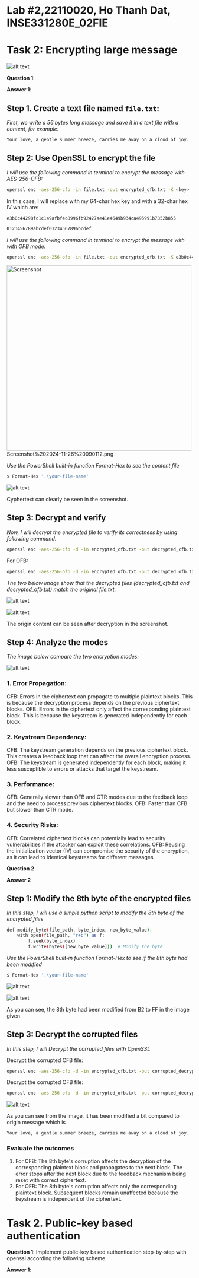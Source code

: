 # Lab #2,22110020, Ho Thanh Dat, INSE331280E_02FIE
# Task 2: Encrypting large message

![alt text](image-1.png)

**Question 1**:

**Answer 1**:
## Step 1. Create a text file named `file.txt`:
*First, we write a 56 bytes long message and save it in a text file with a content, for example:*<br>

```sh
Your love, a gentle summer breeze, carries me away on a cloud of joy.
```

## Step 2: Use OpenSSL to encrypt the file
*I will use the following command in terminal to encrypt the message with AES-256-CFB:*<br>

```sh
openssl enc -aes-256-cfb -in file.txt -out encrypted_cfb.txt -K <key> -iv <iv>
```
In this case, I will replace <key> with my 64-char hex key and <iv> with a 32-char hex IV which are:

```sh
e3b0c44298fc1c149afbf4c8996fb92427ae41e4649b934ca495991b7852b855
```

```sh
0123456789abcdef0123456789abcdef
```
*I will use the following command in terminal to encrypt the message with  with OFB mode:*<br>

```sh
openssl enc -aes-256-ofb -in file.txt -out encrypted_ofb.txt -K e3b0c44298fc1c149afbf4c8996fb92427ae41e4649b934ca495991b7852b855 -iv 0123456789abcdef0123456789abcdef
```
<img width="500" alt="Screenshot" src="https://github.com/AlexanderSlokov/Security-Labs-Submission/blob/main/asset/encryptingLargeMessage9.png?raw=true"><br>Screenshot%202024-11-26%20090112.png

*Use the PowerShell built-in function Format-Hex to see the content file*<br>

```sh
$ Format-Hex '.\your-file-name'
```
![alt text](/encrypted_content.png)

Cyphertext can clearly be seen in the screenshot.

## Step 3: Decrypt and verify

*Now, I will decrypt the encrypted file to verify its correctness by using following command:*<br>

```sh
openssl enc -aes-256-cfb -d -in encrypted_cfb.txt -out decrypted_cfb.txt -K e3b0c44298fc1c149afbf4c8996fb92427ae41e4649b934ca495991b7852b855 -iv 0123456789abcdef0123456789abcdef
```
For OFB:

```sh
openssl enc -aes-256-ofb -d -in encrypted_ofb.txt -out decrypted_ofb.txt -K e3b0c44298fc1c149afbf4c8996fb92427ae41e4649b934ca495991b7852b855 -iv 0123456789abcdef0123456789abcdef
```
*The two below image show that the decrypted files (decrypted_cfb.txt and decrypted_ofb.txt) match the original file.txt.*<br>

![alt text](decrypted_cfb.png)

![alt text](decrypted_ofb.png)


The origin content can be seen after decryption in the screenshot.

## Step 4: Analyze the modes

*The image below compare the two encryption modes:*<br>

![alt text](cfb-ofb-compare.png)

### 1. Error Propagation:
CFB: Errors in the ciphertext can propagate to multiple plaintext blocks. This is because the decryption process depends on the previous ciphertext blocks.
OFB: Errors in the ciphertext only affect the corresponding plaintext block. This is because the keystream is generated independently for each block.

### 2. Keystream Dependency:
CFB: The keystream generation depends on the previous ciphertext block. This creates a feedback loop that can affect the overall encryption process.
OFB: The keystream is generated independently for each block, making it less susceptible to errors or attacks that target the keystream.

### 3. Performance:
CFB: Generally slower than OFB and CTR modes due to the feedback loop and the need to process previous ciphertext blocks.
OFB: Faster than CFB but slower than CTR mode.

### 4. Security Risks:
CFB: Correlated ciphertext blocks can potentially lead to security vulnerabilities if the attacker can exploit these correlations.
OFB: Reusing the initialization vector (IV) can compromise the security of the encryption, as it can lead to identical keystreams for different messages.

**Question 2**

**Answer 2**

## Step 1: Modify the 8th byte of the encrypted files

*In this step, I will use a simple python script to modify the 8th byte of the encrypted files*<br>

```sh
def modify_byte(file_path, byte_index, new_byte_value):
    with open(file_path, "r+b") as f:
        f.seek(byte_index)
        f.write(bytes([new_byte_value]))  # Modify the byte
```
*Use the PowerShell built-in function Format-Hex to see if the 8th byte had been modified*<br>

```sh
$ Format-Hex '.\your-file-name'
```

![alt text](modified_encrypted.png)

![alt text](encrypted_content.png)

As you can see, the 8th byte had been modified from B2 to FF in the image given

## Step 3: Decrypt the corrupted files

*In this step, I will Decrypt the corrupted files with OpenSSL*<br>

Decrypt the corrupted CFB file:

```sh
openssl enc -aes-256-cfb -d -in encrypted_cfb.txt -out corrupted_decrypted_cfb.txt -K e3b0c44298fc1c149afbf4c8996fb92427ae41e4649b934ca495991b7852b855 -iv 0123456789abcdef0123456789abcdef
```
Decrypt the corrupted OFB file:

```sh
openssl enc -aes-256-ofb -d -in encrypted_ofb.txt -out corrupted_decrypted_ofb.txt -K e3b0c44298fc1c149afbf4c8996fb92427ae41e4649b934ca495991b7852b855 -iv 0123456789abcdef0123456789abcdef
```

![alt text](corrupted_modified_compare.png)

As you can see from the image, it has been modified a bit compared to origin message which is

```sh
Your love, a gentle summer breeze, carries me away on a cloud of joy.
```
### Evaluate the outcomes
1. For CFB:
The 8th byte's corruption affects the decryption of the corresponding plaintext block and propagates to the next block.
The error stops after the next block due to the feedback mechanism being reset with correct ciphertext.
2. For OFB:
The 8th byte's corruption affects only the corresponding plaintext block.
Subsequent blocks remain unaffected because the keystream is independent of the ciphertext.

# Task 2. Public-key based authentication 

**Question 1**: 
Implement public-key based authentication step-by-step with openssl according the following scheme.

**Answer 1**:


